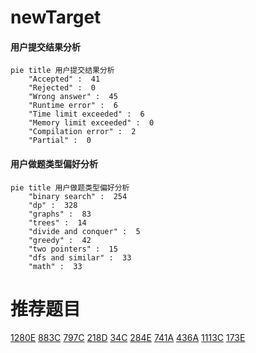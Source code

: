 # newTarget

<!-- tabs:start -->



#### **用户提交结果分析**

```mermaid
pie title 用户提交结果分析
    "Accepted" :  41
    "Rejected" :  0
    "Wrong answer" :  45
    "Runtime error" :  6
    "Time limit exceeded" :  6
    "Memory limit exceeded" :  0
    "Compilation error" :  2
    "Partial" :  0
```

#### **用户做题类型偏好分析**

```mermaid
pie title 用户做题类型偏好分析
    "binary search" :  254
    "dp" :  328
    "graphs" :  83
    "trees" :  14
    "divide and conquer" :  5
    "greedy" :  42
    "two pointers" :  15
    "dfs and similar" :  33
    "math" :  33
```



<!-- tabs:end -->
# 推荐题目
[1280E](https://codeforces.com/contest/1280/problem/E)
[883C](https://codeforces.com/contest/883/problem/C)
[797C](https://codeforces.com/contest/797/problem/C)
[218D](https://codeforces.com/contest/218/problem/D)
[34C](https://codeforces.com/contest/34/problem/C)
[284E](https://codeforces.com/contest/284/problem/E)
[741A](https://codeforces.com/contest/741/problem/A)
[436A](https://codeforces.com/contest/436/problem/A)
[1113C](https://codeforces.com/contest/1113/problem/C)
[173E](https://codeforces.com/contest/173/problem/E)
